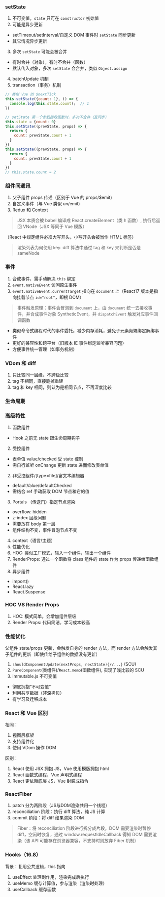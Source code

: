 ### setState
1. 不可变值，`state` 只可在 `constructor` 初始值
2. 可能是异步更新
  * setTimeout/setInterval/自定义 DOM 事件时 `setState` 同步更新
  * 其它情况异步更新
3. 多次 `setState` 可能会被合并
  * 有时合并（对象），有时不合并（函数）
  * 默认传入对象，多次 `setState` 会合并，类似 `Object.assign`
4. batchUpdate 机制
5. transaction（事务）机制

```js
// 类似 Vue 的 $nextTick
this.setState({count: 1}, () => {
  console.log(this.state.count);  // 1
})

// setState 第一个参数接收函数时，多次不合并（且同步）
this.state = {count: 0}
this.setState((prevState, props) => {
  return {
    count: prevState.count + 1
  }
})
this.setState((prevState, props) => {
  return {
    count: prevState.count + 1
  }
})
// this.state.count = 2
```

### 组件间通讯
1. 父子组件 props 传递（区别于 Vue 的 props/$emit)
2. 自定义事件（与 Vue 类似 $on/$emit)
3. Redux 和 Context 

> JSX 本质会被 babel 编译成 React.createElement（类 h 函数）, 执行后返回 VNode（JSX 等同于 Vue 模版）

（React 中规定组件必须大写开头，小写开头会被当作 HTML 标签）

> 渲染列表为何使用 key: diff 算法中通过 tag 和 key 来判断是否是 sameNode


### 事件
1. 合成事件，需手动解决 `this` 绑定
2. `event.nativeEvent` 访问原生事件
3. `event.nativeEvent.currentTarget` 指向在 `document` 上（React17 版本是指向挂载节点 `id="root"`，即根 DOM）


> 事件触发原理：事件会冒泡到 `document` 上，由 `document` 统一去接收事件，并合成事件对象 SyntheticEvent，并 `dispatchEvent` 触发对应事件回调函数

* 类似命令式编程时代的事件委托，减少内存消耗，避免子元素频繁绑定解绑事件
* 更好的兼容性和跨平台（旧版本 IE 事件绑定监听兼容问题）
* 方便事件统一管理（如事务机制）

### VDom 和 diff
1. 只比较同一层级，不跨级比较
2. tag 不相同，直接删掉重建
3. tag 和 key 相同，则认为是相同节点，不再深度比较

### 生命周期

### 高级特性
1. 函数组件
  * Hook 之前无 state 跟生命周期钩子
2. 受控组件
  * 表单值 value/checked 受 state 控制
  * 需自行监听 onChange 更新 state 进而修改表单值
2. 非受控组件/[type=file]/富文本编辑器
  * defaultValue/defaultChecked
  * 需结合 ref 手动获取 DOM 节点和它的值
3. Portals （传送门）指定节点渲染
  * overflow: hidden
  * z-index 层级问题
  * 需要放在 body 第一层
  * 组件结构不变，事件冒泡节点不变
4. context（语言/主题）
5. 性能优化
6. HOC: 类似工厂模式，输入一个组件，输出一个组件
7. RenderProps: 通过一个函数将 class 组件的 state 作为 props 传递给函数组件
8. 异步组件
  * import()
  * React.lazy
  * React.Suspense

### HOC VS Render Props
1. HOC: 模式简单，会增加组件层级
2. Render Props: 代码简洁，学习成本较高

### 性能优化
父组件 state/props 更新，会触发自身的 render 方法，而 render 方法会触发其子组件的更新（即使传给子组件的数据没有更新）

1. `shouldComponentUpdate(nextProps, nextState){//...}` (SCU)
2. `PureComponent`(类组件)/`React.memo`(函数组件), 实现了浅比较的 SCU
3. immutable.js 不可变值
  * 彻底拥抱“不可变值”
  * 利用共享数据（非深拷贝）
  * 有学习及迁移成本

### React 和 Vue 区别
相同：
1. 视图层框架
2. 支持组件化
3. 使用 VDom 操作 DOM

区别：
1. React 使用 JSX 拥抱 JS，Vue 使用模版拥抱 html
2. React 函数式编程，Vue 声明式编程
3. React 更依赖底层 JS，Vue 封装成指令

### ReactFiber
1. patch 分为两阶段（JS与DOM渲染共用一个线程）
2. reconciliation 阶段：执行 diff 算法，纯 JS 计算
3. commit 阶段：将 diff 结果渲染 DOM

> Fiber：将 reconciliation 阶段进行拆分成片段，DOM 需要渲染时暂停 diff，空闲时恢复，通过 window.requestIdleCallback 得知 DOM 需要渲染（该 API 可能存在浏览器兼容，不支持时则放弃 Fiber 机制）

### Hooks（16.8）
背景：复用公共逻辑，this 指向

1. useEffect 处理副作用，渲染完成后执行
2. useMemo 缓存计算值，参与渲染（渲染时处理）
3. useCallback 缓存函数

